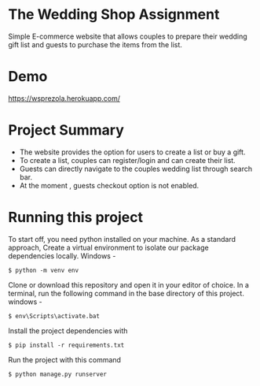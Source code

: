 # The Wedding Shop Assignment
Simple E-commerce website that allows couples to prepare their wedding gift list and guests to purchase the items from the list.

# Demo
https://wsprezola.herokuapp.com/

# Project Summary
* The website provides the option for users to create a list or buy a gift. 
* To create a list, couples can register/login and can create their list.
* Guests can directly navigate to the couples wedding list through search bar.
* At the moment , guests checkout option is not enabled.

# Running this project

To start off, you need python installed on your machine. As a standard approach, Create a virtual environment to isolate our package dependencies locally.
Windows -
```
$ python -m venv env
```

Clone or download this repository and open it in your editor of choice. In a terminal, run the following command in the base directory of this project. 
windows -
```
$ env\Scripts\activate.bat
```

Install the project dependencies with
```
$ pip install -r requirements.txt
```

Run the project with this command
```
$ python manage.py runserver
```
